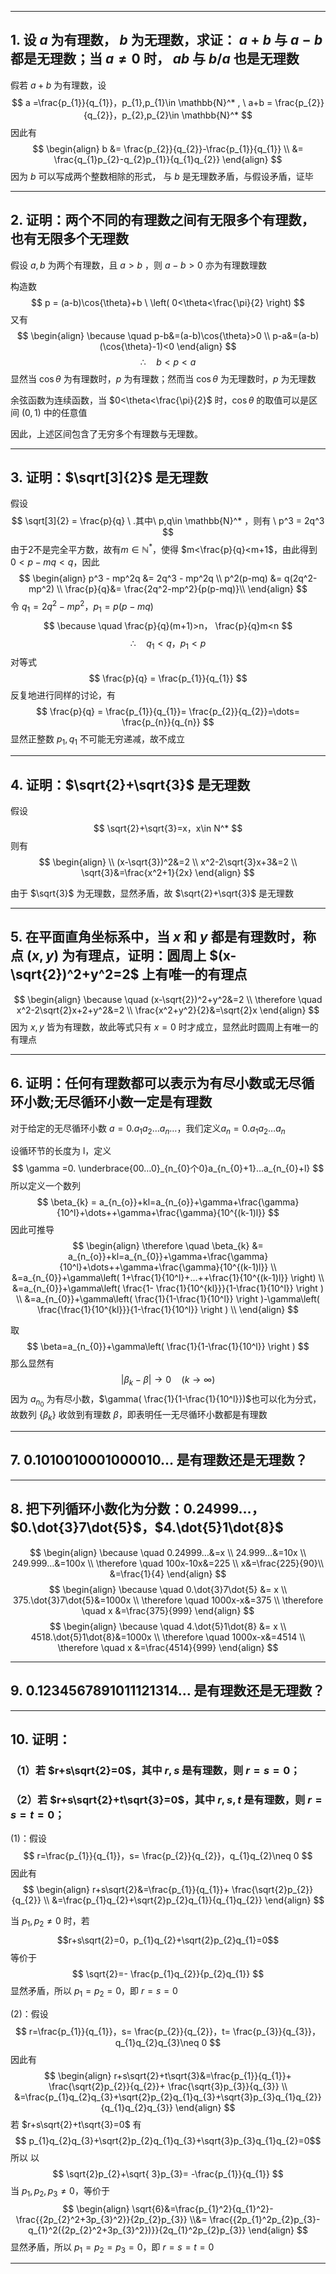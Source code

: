 
------

## 1. 设 $a$ 为有理数， $b$ 为无理数，求证： $a+b$ 与 $a-b$ 都是无理数；当 $a\neq 0$ 时， $ab$ 与 $b/a$ 也是无理数

假若 $a+b$ 为有理数，设
$$
a =\frac{p_{1}}{q_{1}}，p_{1},p_{1}\in \mathbb{N}^* , \ a+b  = \frac{p_{2}}{q_{2}}，p_{2},p_{2}\in \mathbb{N}^*
$$
因此有
$$
\begin{align}
b &= \frac{p_{2}}{q_{2}}-\frac{p_{1}}{q_{1}} \\
&= \frac{q_{1}p_{2}-q_{2}p_{1}}{q_{1}q_{2}}
\end{align}
$$
因为 $b$ 可以写成两个整数相除的形式， 与 $b$ 是无理数矛盾，与假设矛盾，证毕

------

## 2. 证明：两个不同的有理数之间有无限多个有理数，也有无限多个无理数

假设 $a , b$ 为两个有理数，且  $a>b$ ，则 $a-b>0$ 亦为有理数理数

构造数
$$
p = (a-b)\cos{\theta}+b \ \left( 0<\theta<\frac{\pi}{2} \right)
$$
又有
$$
\begin{align}
\because \quad p-b&=(a-b)\cos{\theta}>0 \\
p-a&=(a-b)(\cos{\theta}-1)<0
\end{align}
$$
$$
\therefore \quad b<p<a
$$
显然当 $\cos{\theta}$ 为有理数时，$p$ 为有理数；然而当 $\cos{\theta}$ 为无理数时，$p$ 为无理数

余弦函数为连续函数，当 $0<\theta<\frac{\pi}{2}$ 时，$\cos{\theta}$ 的取值可以是区间 $(0,1)$ 中的任意值

因此，上述区间包含了无穷多个有理数与无理数。

------

## 3. 证明：$\sqrt[3]{2}$ 是无理数

假设
$$
\sqrt[3]{2} = \frac{p}{q} \ .其中\ p,q\in \mathbb{N}^* ，则有 \ p^3 = 2q^3
$$
由于2不是完全平方数，故有$m \in \mathbb{N}^*$，使得 $m<\frac{p}{q}<m+1$，由此得到 $0<p-mq<q$，因此
$$
\begin{align}
 p^3 - mp^2q &= 2q^3 - mp^2q \\
p^2(p-mq) &= q(2q^2-mp^2) \\
\frac{p}{q}&= \frac{2q^2-mp^2}{p(p-mq)}\\
\end{align}
$$
令 $q_{1}=2q^2-mp^2，p_{1}=p(p-mq)$
$$
\because \quad \frac{p}{q}(m+1)>n， \frac{p}{q}m<n
$$
$$
\therefore \quad q_{1}<q，p_{1}<p
$$
对等式
$$
\frac{p}{q} = \frac{p_{1}}{q_{1}}
$$
反复地进行同样的讨论，有
$$
\frac{p}{q} = \frac{p_{1}}{q_{1}}= \frac{p_{2}}{q_{2}}=\dots= \frac{p_{n}}{q_{n}}
$$
显然正整数 $p_{1},q_{1}$ 不可能无穷递减，故不成立

------

## 4. 证明：$\sqrt{2}+\sqrt{3}$ 是无理数

假设
$$
\sqrt{2}+\sqrt{3}=x，x\in N^*
$$
则有
$$
\begin{align} \\
(x-\sqrt{3})^2&=2 \\
x^2-2\sqrt{3}x+3&=2 \\
\sqrt{3}&=\frac{x^2+1}{2x}
\end{align}
$$

由于 $\sqrt{3}$ 为无理数，显然矛盾，故 $\sqrt{2}+\sqrt{3}$ 是无理数

------

## 5. 在平面直角坐标系中，当 $x$ 和 $y$ 都是有理数时，称点 $(x,y)$ 为有理点，证明：圆周上 $(x-\sqrt{2})^2+y^2=2$ 上有唯一的有理点

$$
\begin{align}
\because \quad (x-\sqrt{2})^2+y^2&=2 \\
\therefore \quad x^2-2\sqrt{2}x+2+y^2&=2 \\
\frac{x^2+y^2}{2}&=\sqrt{2}x
\end{align}
$$
因为 $x,y$ 皆为有理数，故此等式只有 $x=0$ 时才成立，显然此时圆周上有唯一的有理点

------

## 6. 证明：任何有理数都可以表示为有尽小数或无尽循环小数;无尽循环小数一定是有理数

对于给定的无尽循环小数 $a=0.a_{1}a_{2}…a_{n}…$，我们定义$a_{n}=0.a_{1}a_{2}…a_{n}$

设循环节的长度为 l，定义
$$
\gamma =0. \underbrace{00…0}_{n_{0}个0}a_{n_{0}+1}…a_{n_{0}+l}
$$
所以定义一个数列
$$
\beta_{k} = a_{n_{o}}+kl=a_{n_{o}}+\gamma+\frac{\gamma}{10^l}+\dots++\gamma+\frac{\gamma}{10^{(k-1)l}}
$$
因此可推导
$$
\begin{align}
\therefore \quad \beta_{k} &= a_{n_{o}}+kl=a_{n_{0}}+\gamma+\frac{\gamma}{10^l}+\dots++\gamma+\frac{\gamma}{10^{(k-1)l}} \\
&=a_{n_{0}}+\gamma\left( 1+\frac{1}{10^l}+…++\frac{1}{10^{(k-1)l}} \right) \\
&=a_{n_{0}}+\gamma\left( \frac{1- \frac{1}{10^{kl}}}{1-\frac{1}{10^l}}  \right ) \\
&=a_{n_{0}}+\gamma\left( \frac{1}{1-\frac{1}{10^l}} \right )-\gamma\left( \frac{\frac{1}{10^{kl}}}{1-\frac{1}{10^l}} \right ) \\
\end{align}
$$

取
$$
\beta=a_{n_{0}}+\gamma\left( \frac{1}{1-\frac{1}{10^l}} \right )
$$
那么显然有
$$
|\beta_{k}-\beta|\rightarrow0 \quad (k \rightarrow \infty)
$$
因为 $a_{n_{0}}$ 为有尽小数，$\gamma( \frac{1}{1-\frac{1}{10^l}})$也可以化为分式，故数列 $\{ \beta_{k} \}$ 收敛到有理数 $\beta$，即表明任一无尽循环小数都是有理数

------

## 7. $0.1010010001000010…$ 是有理数还是无理数？

------

## 8. 把下列循环小数化为分数：$0.249 99…$，$0.\dot{3}7\dot{5}$，$4.\dot{5}1\dot{8}$

$$
\begin{align}
\because \quad 0.24999…&=x \\
24.999…&=10x \\
249.999…&=100x \\
\therefore \quad 100x-10x&=225 \\
x&=\frac{225}{90}\\
&=\frac{1}{4}
\end{align}
$$
$$
\begin{align}
\because \quad 0.\dot{3}7\dot{5} &= x \\
375.\dot{3}7\dot{5}&=1000x \\
\therefore \quad 1000x-x&=375 \\
\therefore \quad x &=\frac{375}{999}
\end{align}
$$
$$
\begin{align}
\because \quad 4.\dot{5}1\dot{8} &= x \\
4518.\dot{5}1\dot{8}&=1000x \\
\therefore \quad 1000x-x&=4514 \\
\therefore \quad x &=\frac{4514}{999}
\end{align}
$$

------

## 9. $0.1234567891011121314…$ 是有理数还是无理数？

------

## 10. 证明：
### （1）若 $r+s\sqrt{2}=0$，其中 $r,s$ 是有理数，则 $r=s=0$；
### （2）若 $r+s\sqrt{2}+t\sqrt{3}=0$，其中 $r,s,t$ 是有理数，则 $r=s=t=0$；

(1)：假设
$$
r=\frac{p_{1}}{q_{1}}，s= \frac{p_{2}}{q_{2}}，q_{1}q_{2}\neq 0
$$
因此有
$$
\begin{align}
r+s\sqrt{2}&=\frac{p_{1}}{q_{1}}+ \frac{\sqrt{2}p_{2}}{q_{2}} \\
&=\frac{p_{1}q_{2}+\sqrt{2}p_{2}q_{1}}{q_{1}q_{2}}
\end{align}
$$

当 $p_{1},p_{2} \neq 0$ 时，若 $$r+s\sqrt{2}=0，p_{1}q_{2}+\sqrt{2}p_{2}q_{1}=0$$
等价于
$$
\sqrt{2}=- \frac{p_{1}q_{2}}{p_{2}q_{1}}
$$
显然矛盾，所以 $p_{1}=p_{2}=0$，即 $r=s=0$

(2)：假设
$$
r=\frac{p_{1}}{q_{1}}，s= \frac{p_{2}}{q_{2}}，t= \frac{p_{3}}{q_{3}}，q_{1}q_{2}q_{3}\neq 0
$$
因此有
$$
\begin{align}
r+s\sqrt{2}+t\sqrt{3}&=\frac{p_{1}}{q_{1}}+ \frac{\sqrt{2}p_{2}}{q_{2}}+ \frac{\sqrt{3}p_{3}}{q_{3}} \\
&=\frac{p_{1}q_{2}q_{3}+\sqrt{2}p_{2}q_{1}q_{3}+\sqrt{3}p_{3}q_{1}q_{2}}{q_{1}q_{2}q_{3}}
\end{align}
$$
若 $r+s\sqrt{2}+t\sqrt{3}=0$ 有
$$
p_{1}q_{2}q_{3}+\sqrt{2}p_{2}q_{1}q_{3}+\sqrt{3}p_{3}q_{1}q_{2}=0$$ 所以 以 $$ \sqrt{2}p_{2}+\sqrt{ 3}p_{3}= -\frac{p_{1}}{q_{1}}
$$
当 $p_{1},p_{2},p_{3}\neq 0$，等价于
$$
\begin{align}
\sqrt{6}&=\frac{p_{1}^2}{q_{1}^2}- \frac{{2p_{2}^2+3p_{3}^2}}{2p_{2}p_{3}} \\&= \frac{{2p_{1}^2p_{2}p_{3}-q_{1}^2({2p_{2}^2+3p_{3}^2})}}{2q_{1}^2p_{2}p_{3}}
\end{align}
$$
显然矛盾，所以 $p_{1}=p_{2}=p_{3}=0$，即 $r=s=t=0$

------